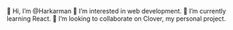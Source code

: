 👋 Hi, I’m @Harkarman
👀 I’m interested in web development.
🌱 I’m currently learning React.
💞️ I’m looking to collaborate on Clover, my personal project.
